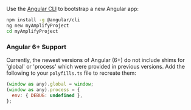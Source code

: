 Use the [Angular CLI](https://github.com/angular/angular-cli) to bootstrap a new Angular app:

```bash
npm install -g @angular/cli
ng new myAmplifyProject
cd myAmplifyProject
```

### Angular 6+ Support

Currently, the newest versions of Angular (6+) do not include shims for 'global' or 'process' which were provided in previous versions. Add the following to your `polyfills.ts` file to recreate them:

```javascript
(window as any).global = window;
(window as any).process = {
  env: { DEBUG: undefined },
};
``` 